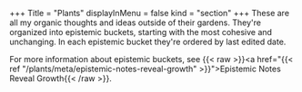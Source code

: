 +++
Title = "Plants"
displayInMenu = false
kind = "section"
+++
These are all my organic thoughts and ideas outside of their gardens. They're organized into epistemic buckets, starting with the most cohesive and unchanging. In each epistemic bucket they're ordered by last edited date.

For more information about epistemic buckets, see {{< raw >}}<a href="{{< ref "/plants/meta/epistemic-notes-reveal-growth" >}}">Epistemic Notes Reveal Growth</a>{{< /raw >}}.

